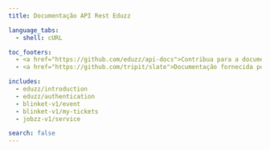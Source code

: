 ```yaml
---
title: Documentação API Rest Eduzz

language_tabs:
  - shell: cURL

toc_footers:
  - <a href="https://github.com/eduzz/api-docs">Contribua para a documentação API Rest Eduzz</a>
  - <a href="https://github.com/tripit/slate">Documentação fornecida por Slate</a>

includes:
  - eduzz/introduction
  - eduzz/authentication
  - blinket-v1/event
  - blinket-v1/my-tickets
  - jobzz-v1/service

search: false
---
```

